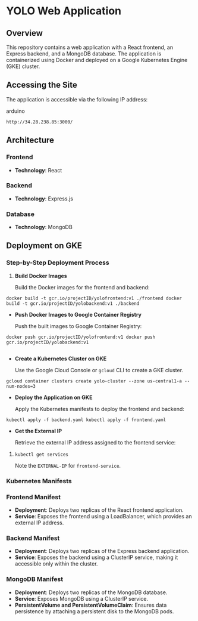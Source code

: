 # YOLO Web Application

## Overview

This repository contains a web application with a React frontend, an Express backend, and a MongoDB database. The application is containerized using Docker and deployed on a Google Kubernetes Engine (GKE) cluster.

## Accessing the Site

The application is accessible via the following IP address:

arduino

`http://34.28.238.85:3000/`


## Architecture

### Frontend

- **Technology**: React

### Backend

- **Technology**: Express.js

### Database

- **Technology**: MongoDB

## Deployment on GKE

### Step-by-Step Deployment Process

1. **Build Docker Images**
    
    Build the Docker images for the frontend and backend:
    
    

 ```
 docker build -t gcr.io/projectID/yolofrontend:v1 ./frontend docker build -t gcr.io/projectID/yolobackend:v1 ./backend

 ```
    
- **Push Docker Images to Google Container Registry**
    
    Push the built images to Google Container Registry:
    
    
 ```
 docker push gcr.io/projectID/yolofrontend:v1 docker push gcr.io/projectID/yolobackend:v1
    
 ```
- **Create a Kubernetes Cluster on GKE**
    
    Use the Google Cloud Console or `gcloud` CLI to create a GKE cluster.
    
 ```
 gcloud container clusters create yolo-cluster --zone us-central1-a --num-nodes=3
 
 ```
    
- **Deploy the Application on GKE**
    
    Apply the Kubernetes manifests to deploy the frontend and backend:
    
    
 `kubectl apply -f backend.yaml kubectl apply -f frontend.yaml`
    
- **Get the External IP**
    
    Retrieve the external IP address assigned to the frontend service:
    
    

1. `kubectl get services`
    
    Note the `EXTERNAL-IP` for `frontend-service`. 
    

### Kubernetes Manifests
 
 ### Frontend Manifest

- **Deployment**: Deploys two replicas of the React frontend application.
- **Service**: Exposes the frontend using a LoadBalancer, which provides an external IP address.

### Backend Manifest

- **Deployment**: Deploys two replicas of the Express backend application.
- **Service**: Exposes the backend using a ClusterIP service, making it accessible only within the cluster.

### MongoDB Manifest

- **Deployment**: Deploys two replicas of the MongoDB database.
- **Service**: Exposes MongoDB using a ClusterIP service.
- **PersistentVolume and PersistentVolumeClaim**: Ensures data persistence by attaching a persistent disk to the MongoDB pods.